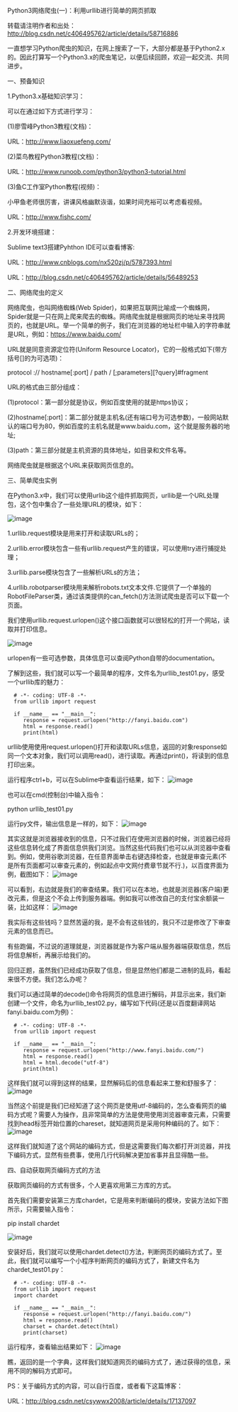 Python3网络爬虫(一)：利用urllib进行简单的网页抓取


转载请注明作者和出处：http://blog.csdn.net/c406495762/article/details/58716886

   一直想学习Python爬虫的知识，在网上搜索了一下，大部分都是基于Python2.x的。因此打算写一个Python3.x的爬虫笔记，以便后续回顾，欢迎一起交流、共同进步。

一、预备知识

1.Python3.x基础知识学习：

   可以在通过如下方式进行学习：

   (1)廖雪峰Python3教程(文档)：

   URL：http://www.liaoxuefeng.com/

   (2)菜鸟教程Python3教程(文档)：

   URL：http://www.runoob.com/python3/python3-tutorial.html

   (3)鱼C工作室Python教程(视频)：

   小甲鱼老师很厉害，讲课风格幽默诙谐，如果时间充裕可以考虑看视频。

   URL：http://www.fishc.com/

2.开发环境搭建：

   Sublime text3搭建Pyhthon IDE可以查看博客:

   URL：http://www.cnblogs.com/nx520zj/p/5787393.html

   URL：http://blog.csdn.net/c406495762/article/details/56489253

二、网络爬虫的定义

   网络爬虫，也叫网络蜘蛛(Web Spider)，如果把互联网比喻成一个蜘蛛网，Spider就是一只在网上爬来爬去的蜘蛛。网络爬虫就是根据网页的地址来寻找网页的，也就是URL。举一个简单的例子，我们在浏览器的地址栏中输入的字符串就是URL，例如：https://www.baidu.com/

   URL就是同意资源定位符(Uniform Resource Locator)，它的一般格式如下(带方括号[]的为可选项)：

   protocol :// hostname[:port] / path / [;parameters][?query]#fragment

   URL的格式由三部分组成：

   (1)protocol：第一部分就是协议，例如百度使用的就是https协议；

   (2)hostname[:port]：第二部分就是主机名(还有端口号为可选参数)，一般网站默认的端口号为80，例如百度的主机名就是www.baidu.com，这个就是服务器的地址;

   (3)path：第三部分就是主机资源的具体地址，如目录和文件名等。

   网络爬虫就是根据这个URL来获取网页信息的。

三、简单爬虫实例

   在Python3.x中，我们可以使用urlib这个组件抓取网页，urllib是一个URL处理包，这个包中集合了一些处理URL的模块，如下：

   ![image](https://github.com/winter-bear/python-study/blob/master/Python3%E7%BD%91%E7%BB%9C%E7%88%AC%E8%99%AB%E5%85%A5%E9%97%A8(Jack%20Cui)/screenshot/1-9.png)

1.urllib.request模块是用来打开和读取URLs的；

2.urllib.error模块包含一些有urllib.request产生的错误，可以使用try进行捕捉处理；

3.urllib.parse模块包含了一些解析URLs的方法；

4.urllib.robotparser模块用来解析robots.txt文本文件.它提供了一个单独的RobotFileParser类，通过该类提供的can_fetch()方法测试爬虫是否可以下载一个页面。

   我们使用urllib.request.urlopen()这个接口函数就可以很轻松的打开一个网站，读取并打印信息。

   ![image](https://github.com/winter-bear/python-study/blob/master/Python3%E7%BD%91%E7%BB%9C%E7%88%AC%E8%99%AB%E5%85%A5%E9%97%A8(Jack%20Cui)/screenshot/1-10.png)

   urlopen有一些可选参数，具体信息可以查阅Python自带的documentation。

   了解到这些，我们就可以写一个最简单的程序，文件名为urllib_test01.py，感受一个urllib库的魅力：

      # -*- coding: UTF-8 -*-
      from urllib import request

      if __name__ == "__main__":
         response = request.urlopen("http://fanyi.baidu.com")
         html = response.read()
         print(html)



   urllib使用使用request.urlopen()打开和读取URLs信息，返回的对象response如同一个文本对象，我们可以调用read()，进行读取。再通过print()，将读到的信息打印出来。

   运行程序ctrl+b，可以在Sublime中查看运行结果，如下：
![image](https://github.com/winter-bear/python-study/blob/master/Python3%E7%BD%91%E7%BB%9C%E7%88%AC%E8%99%AB%E5%85%A5%E9%97%A8(Jack%20Cui)/screenshot/1-1.png)


   也可以在cmd(控制台)中输入指令：

python urllib_test01.py



   运行py文件，输出信息是一样的，如下：
   ![image](https://github.com/winter-bear/python-study/tree/master/Python3%E7%BD%91%E7%BB%9C%E7%88%AC%E8%99%AB%E5%85%A5%E9%97%A8(Jack%20Cui)/screenshot/1-2.png)



   其实这就是浏览器接收到的信息，只不过我们在使用浏览器的时候，浏览器已经将这些信息转化成了界面信息供我们浏览。当然这些代码我们也可以从浏览器中查看到。例如，使用谷歌浏览器，在任意界面单击右键选择检查，也就是审查元素(不是所有页面都可以审查元素的，例如起点中文网付费章节就不行.)，以百度界面为例，截图如下：
   ![image](https://github.com/winter-bear/python-study/blob/master/Python3%E7%BD%91%E7%BB%9C%E7%88%AC%E8%99%AB%E5%85%A5%E9%97%A8(Jack%20Cui)/screenshot/1-3.png)



   可以看到，右边就是我们的审查结果。我们可以在本地，也就是浏览器(客户端)更改元素，但是这个不会上传到服务器端。例如我可以修改自己的支付宝余额装一装，比如这样：
   ![image](https://github.com/winter-bear/python-study/blob/master/Python3%E7%BD%91%E7%BB%9C%E7%88%AC%E8%99%AB%E5%85%A5%E9%97%A8(Jack%20Cui)/screenshot/1-4.png)



   我实际有这些钱吗？显然苦逼的我，是不会有这些钱的，我只不过是修改了下审查元素的信息而已。

   有些跑偏，不过说的道理就是，浏览器就是作为客户端从服务器端获取信息，然后将信息解析，再展示给我们的。

   回归正题，虽然我们已经成功获取了信息，但是显然他们都是二进制的乱码，看起来很不方便。我们怎么办呢？

   我们可以通过简单的decode()命令将网页的信息进行解码，并显示出来，我们新创建一个文件，命名为urllib_test02.py，编写如下代码(还是以百度翻译网站fanyi.baidu.com为例)：

      # -*- coding: UTF-8 -*-
      from urllib import request

      if __name__ == "__main__":
         response = request.urlopen("http://www.fanyi.baidu.com/")
         html = response.read()
         html = html.decode("utf-8")
         print(html)



   这样我们就可以得到这样的结果，显然解码后的信息看起来工整和舒服多了：
   ![image](https://github.com/winter-bear/python-study/blob/master/Python3%E7%BD%91%E7%BB%9C%E7%88%AC%E8%99%AB%E5%85%A5%E9%97%A8(Jack%20Cui)/screenshot/1-5.png)



   当然这个前提是我们已经知道了这个网页是使用utf-8编码的，怎么查看网页的编码方式呢？需要人为操作，且非常简单的方法是使用使用浏览器审查元素，只需要找到head标签开始位置的chareset，就知道网页是采用何种编码的了。如下：
   ![image](https://github.com/winter-bear/python-study/blob/master/Python3%E7%BD%91%E7%BB%9C%E7%88%AC%E8%99%AB%E5%85%A5%E9%97%A8(Jack%20Cui)/screenshot/1-6.png)


   这样我们就知道了这个网站的编码方式，但是这需要我们每次都打开浏览器，并找下编码方式，显然有些费事，使用几行代码解决更加省事并且显得酷一些。

四、自动获取网页编码方式的方法

   获取网页编码的方式有很多，个人更喜欢用第三方库的方式。

   首先我们需要安装第三方库chardet，它是用来判断编码的模块，安装方法如下图所示，只需要输入指令：

pip install chardet


   ![image](https://github.com/winter-bear/python-study/blob/master/Python3%E7%BD%91%E7%BB%9C%E7%88%AC%E8%99%AB%E5%85%A5%E9%97%A8(Jack%20Cui)/screenshot/1-7.png)



   安装好后，我们就可以使用chardet.detect()方法，判断网页的编码方式了。至此，我们就可以编写一个小程序判断网页的编码方式了，新建文件名为chardet_test01.py：

      # -*- coding: UTF-8 -*-
      from urllib import request
      import chardet

      if __name__ == "__main__":
         response = request.urlopen("http://fanyi.baidu.com/")
         html = response.read()
         charset = chardet.detect(html)
         print(charset)



   运行程序，查看输出结果如下：
   ![image](https://github.com/winter-bear/python-study/blob/master/Python3%E7%BD%91%E7%BB%9C%E7%88%AC%E8%99%AB%E5%85%A5%E9%97%A8(Jack%20Cui)/screenshot/1-8.png)


   瞧，返回的是一个字典，这样我们就知道网页的编码方式了，通过获得的信息，采用不同的解码方式即可。

PS：关于编码方式的内容，可以自行百度，或者看下这篇博客：

URL：http://blog.csdn.net/csywwx2008/article/details/17137097
